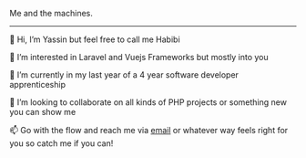 Me and the machines.
<hr>

👋 Hi, I’m Yassin but feel free to call me Habibi

👀 I’m interested in Laravel and Vuejs Frameworks but mostly into you

🌱 I’m currently in my last year of a 4 year software developer apprenticeship 

💞️ I’m looking to collaborate on all kinds of PHP projects or something new you can show me

📫 Go with the flow and reach me via [email](mailto:yassin1001@gmail.com) or whatever way feels right for you so catch me if you can!

